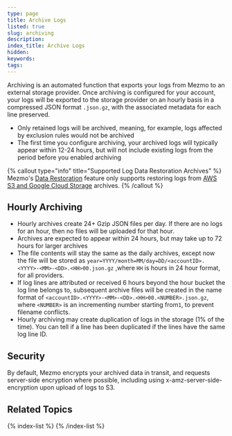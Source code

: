 ```yaml
---
type: page
title: Archive Logs
listed: true
slug: archiving
description: 
index_title: Archive Logs
hidden: 
keywords: 
tags: 
---
```



Archiving is an automated function that exports your logs from Mezmo to an external storage provider. Once archiving is configured for your account, your logs will be exported to the storage provider on an hourly basis in a compressed JSON format `.json.gz`, with the associated metadata for each line preserved.

- Only retained logs will be archived, meaning, for example, logs affected by exclusion rules would not be archived
- The first time you configure archiving, your archived logs will typically appear within 12-24 hours, but will not include existing logs from the period before you enabled archiving

{% callout type="info" title="Supported Log Data Restoration Archives" %}
Mezmo's [Data Restoration](/docs/data-restoration) feature only supports restoring logs from [AWS S3 and Google Cloud Storage](/docs/export-logs-to-external-storage) archives.
{% /callout %}

## Hourly Archiving

- Hourly archives create 24+ Gzip JSON files per day. If there are no logs for an hour, then no files will be uploaded for that hour.
- Archives are expected to appear within 24 hours, but may take up to 72 hours for larger archives
- The file contents will stay the same as the daily archives, except now the file will be stored as `year=YYYY/month=MM/day=DD/<accountID>.<YYYY>-<MM>-<DD>.<HH>00.json.gz` ,where `HH` is hours in 24 hour format, for all providers.
- If log lines are attributed or received 6 hours beyond the hour bucket the log line belongs to, subsequent archive files will be created in the name format of `<accountID>.<YYYY>-<MM>-<DD>.<HH>00.<NUMBER>.json.gz`, where `<NUMBER>` is an incrementing number starting from`1`, to prevent filename conflicts.
- Hourly archiving may create duplication of logs in the storage (1% of the time). You can tell if  a line has been duplicated if the lines have the same log line ID.

## Security

By default, Mezmo encrypts your archived data in transit, and requests server-side encryption where possible, including using x-amz-server-side-encryption upon upload of logs to S3.

## Related Topics

{% index-list %}
{% /index-list %}